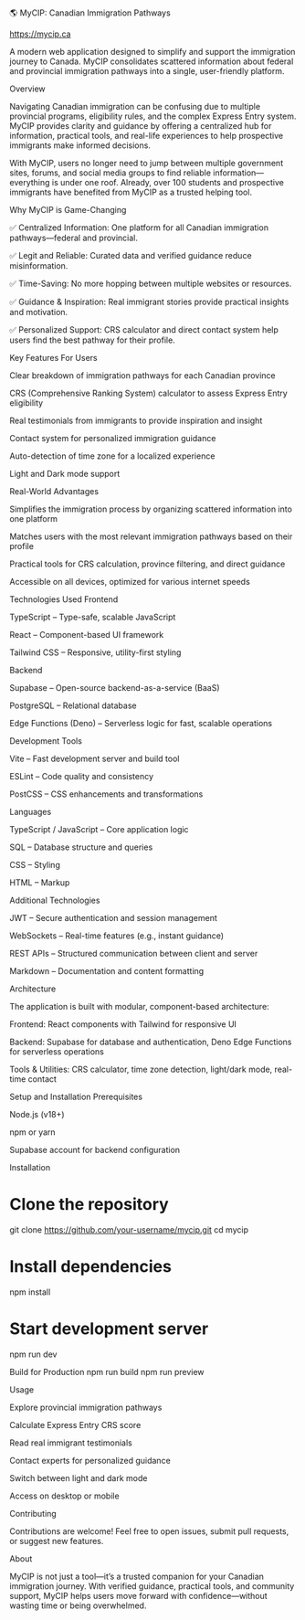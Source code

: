 🌎 MyCIP: Canadian Immigration Pathways

https://mycip.ca

A modern web application designed to simplify and support the immigration journey to Canada. MyCIP consolidates scattered information about federal and provincial immigration pathways into a single, user-friendly platform.

Overview

Navigating Canadian immigration can be confusing due to multiple provincial programs, eligibility rules, and the complex Express Entry system. MyCIP provides clarity and guidance by offering a centralized hub for information, practical tools, and real-life experiences to help prospective immigrants make informed decisions.

With MyCIP, users no longer need to jump between multiple government sites, forums, and social media groups to find reliable information—everything is under one roof. Already, over 100 students and prospective immigrants have benefited from MyCIP as a trusted helping tool.

Why MyCIP is Game-Changing

✅ Centralized Information: One platform for all Canadian immigration pathways—federal and provincial.

✅ Legit and Reliable: Curated data and verified guidance reduce misinformation.

✅ Time-Saving: No more hopping between multiple websites or resources.

✅ Guidance & Inspiration: Real immigrant stories provide practical insights and motivation.

✅ Personalized Support: CRS calculator and direct contact system help users find the best pathway for their profile.

Key Features
For Users

Clear breakdown of immigration pathways for each Canadian province

CRS (Comprehensive Ranking System) calculator to assess Express Entry eligibility

Real testimonials from immigrants to provide inspiration and insight

Contact system for personalized immigration guidance

Auto-detection of time zone for a localized experience

Light and Dark mode support

Real-World Advantages

Simplifies the immigration process by organizing scattered information into one platform

Matches users with the most relevant immigration pathways based on their profile

Practical tools for CRS calculation, province filtering, and direct guidance

Accessible on all devices, optimized for various internet speeds

Technologies Used
Frontend

TypeScript – Type-safe, scalable JavaScript

React – Component-based UI framework

Tailwind CSS – Responsive, utility-first styling

Backend

Supabase – Open-source backend-as-a-service (BaaS)

PostgreSQL – Relational database

Edge Functions (Deno) – Serverless logic for fast, scalable operations

Development Tools

Vite – Fast development server and build tool

ESLint – Code quality and consistency

PostCSS – CSS enhancements and transformations

Languages

TypeScript / JavaScript – Core application logic

SQL – Database structure and queries

CSS – Styling

HTML – Markup

Additional Technologies

JWT – Secure authentication and session management

WebSockets – Real-time features (e.g., instant guidance)

REST APIs – Structured communication between client and server

Markdown – Documentation and content formatting

Architecture

The application is built with modular, component-based architecture:

Frontend: React components with Tailwind for responsive UI

Backend: Supabase for database and authentication, Deno Edge Functions for serverless operations

Tools & Utilities: CRS calculator, time zone detection, light/dark mode, real-time contact

Setup and Installation
Prerequisites

Node.js (v18+)

npm or yarn

Supabase account for backend configuration

Installation
# Clone the repository
git clone https://github.com/your-username/mycip.git
cd mycip

# Install dependencies
npm install

# Start development server
npm run dev

Build for Production
npm run build
npm run preview

Usage

Explore provincial immigration pathways

Calculate Express Entry CRS score

Read real immigrant testimonials

Contact experts for personalized guidance

Switch between light and dark mode

Access on desktop or mobile

Contributing

Contributions are welcome! Feel free to open issues, submit pull requests, or suggest new features.

About

MyCIP is not just a tool—it’s a trusted companion for your Canadian immigration journey. With verified guidance, practical tools, and community support, MyCIP helps users move forward with confidence—without wasting time or being overwhelmed.
